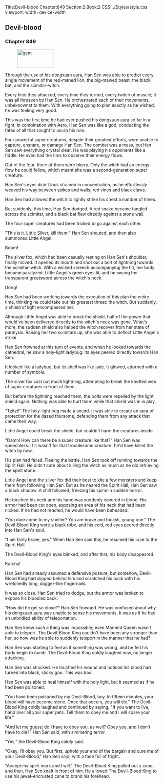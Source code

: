 Title:Devil-blood 
Chapter:849 
Section:2 
Book:2 
CSS:../Styles/style.css 
viewport: width=device-width
  
## Devil-blood
### Chapter 849
  
<figure>
	<img src="../Images/gem.gif" alt="gem" id="gem" width="120" height="60" />
</figure>
  

  
Through the use of his dongxuan aura, Han Sen was able to predict every single movement of the red-maned lion, the big-mawed beast, the black bat, and the scimitar-witch.

Every time they attacked, every time they turned, every twitch of muscle; it was all foreseen by Han Sen. He orchestrated each of their movements, unbeknownst to them. With everything going to plan exactly as he wished, he was feeling very good.

This was the first time he had ever pushed his dongxuan aura so far in a fight. In combination with Aero, Han Sen was like a god, conducting the fates of all that sought to usurp his rule.

Four powerful super creatures, despite their greatest efforts, were unable to capture, ensnare, or damage Han Sen. The combat was a mess, but Han Sen saw everything crystal clear. He was playing his opponents like a fiddle. He even had the time to observe their energy flows.

Out of the four, three of them were blurry. Only the witch had an energy flow he could follow, which meant she was a second-generation super creature.

Han Sen's eyes didn't look strained in concentration, as he effortlessly weaved his way between spikes and walls, red vines and black claws.

Han Sen had allowed the witch to lightly strike his chest a number of times.

But suddenly, this time, Han Sen dodged. A red snake became tangled across the scimitar, and a black bat flew directly against a stone wall.

The four super creatures had been tricked to go against each other.

"This is it. Little Silver, kill them!" Han Sen shouted, and then also summoned Little Angel.

Boom!

The silver fox, which had been casually resting on Han Sen's shoulder, finally moved. It opened its mouth and shot out a bolt of lightning towards the scimitar-witch. With a wicked screech accompanying the hit, her body became paralyzed. Little Angel's green eyes lit, and he swung her transparent greatsword across the witch's neck.

Dong!

Han Sen had been working towards the execution of this plan the entire time, thinking he could take out his greatest threat: the witch. But suddenly, a shield of light encompassed her.

Although Little Angel was able to break the shield, half of the power that would've been delivered directly to the witch's neck was gone. What's more, the sudden shield also helped the witch recover from her state of paralysis. Raising her two scimitars up, she was able to deflect Little Angel's strike.

Han Sen frowned at this turn of events, and when he looked towards the cathedral, he saw a holy-light ladybug. Its eyes peered directly towards Han Sen.

It looked like a ladybug, but its shell was like jade. It glowed, adorned with a number of symbols.

The silver fox cast out much lightning, attempting to break the knotted web of super creatures in front of them.

But before the lightning reached them, the bolts were repelled by the light shield again. Nothing was able to hurt them while that shield was in in play.

"Tzitzi!" The holy-light bug made a sound. It was able to create an aura of protection for the dazed foursome, defending them from any attack that came their way.

Little Angel could break the shield, but couldn't harm the creatures inside.

"Damn! How can there be a super creature like that?" Han Sen was speechless. If it wasn't for that troublesome creature, he'd have killed the witch by now.

His plan had failed. Fleeing the battle, Han Sen took off running towards the Spirit Hall. He didn't care about killing the witch as much as he did retrieving the spirit stone.

Little Angel and the silver fox did their best to kite a few monsters and keep them from following Han Sen. But as he neared the Spirit Hall, Han Sen saw a black shadow. A chill followed, freezing his spine in sudden horror.

He touched his neck and his hand was suddenly covered in blood. His armor had been cut open, exposing an area of his neck that had been nicked. If he had not reacted, he would have been beheaded.

"You dare come to my shelter? You are brave and foolish, young one." The Devil-Blood King wore a black robe, and his cold, red eyes peered directly into Han Sen's soul.

"I am fairly brave, yes." When Han Sen said this, he resumed his race to the Spirit Hall.

The Devil-Blood King's eyes blinked, and after that, his body disappeared.

Katcha!

Han Sen had already assumed a defensive posture, but somehow, Devil-Blood King had slipped behind him and scratched his back with his wretchedly long, dagger-like fingernails.

It was so close. Han Sen tried to dodge, but the armor was broken to expose his bloodied back.

"How did he get so close?" Han Sen frowned. He was confused about why his dongxuan aura was unable to sense his movements. It was as if he had an unbridled ability of teleportation.

Han Sen knew such a thing was impossible; even Moment Queen wasn't able to teleport. The Devil-Blood King couldn't have been any stronger than her, so how was he able to suddenly teleport in the manner that he had?

Han Sen was starting to feel as if something was wrong, and he felt his body begin to numb. The Devil-Blood King coldly laughed now, no longer attacking.

Han Sen was shocked. He touched his wound and noticed his blood had turned into black, sticky goo. This was bad.

Han Sen was able to heal himself with the holy light, but it seemed as if he had been poisoned.

"You have been poisoned by my Devil-Blood, boy. In fifteen minutes, your blood will have become stone. Once that occurs, you will die." The Devil-Blood King coldly laughed and continued by saying, "If you want to live, hand over all your super pets. Tell them to obey me and I will spare your life."

"And let me guess; do I have to obey you, as well? Obey you, and I don't have to die?" Han Sen said, with simmering terror.

"Yes," the Devil-Blood King coldly said.

"Okay, I'll obey you. But first, uphold your end of the bargain and cure me of your Devil-Blood," Han Sen said, with a face full of fright.

"Accept my spirit mark and I will." The Devil-Blood King pulled out a cane, and then, Han Sen knelt in front of him. He allowed The Devil-Blood King to use his jewel-encrusted cane to brand his forehead.